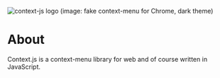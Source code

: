 ![context-js logo](https://i.ibb.co/LJ100w9/image.png)
(image: fake context-menu for Chrome, dark theme)

# About
Context.js is a context-menu library for web and of course written in JavaScript.
